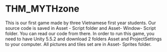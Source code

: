 # THM_MYTHzone
This is our first game made by three Vietnamese first year students. Our source code is saved in Asset - Script folder and Asset- Window- Script folder. You can read our code from there. In order to run this game, you need to have Unity 5.5.2 and download 2 folders Asset and ProjectSettings to your computer. All pictures and tiles set are in Asset- Sprites folder. 
